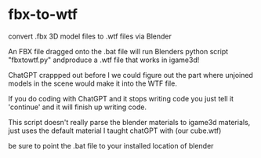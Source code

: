 # fbx-to-wtf
convert .fbx 3D model files to .wtf files via Blender

An FBX file dragged onto the .bat file will run Blenders python script "fbxtowtf.py" andproduce a .wtf file that works in igame3d!

ChatGPT crappped out before I we could figure out the part where unjoined models in the scene would make it into the WTF file.

If you do coding with ChatGPT and it stops writing code you just tell it 'continue' and it will finish up writing code.

This script doesn't really parse the blender materials to igame3d materials, just uses the default material I taught chatGPT with (our cube.wtf)

be sure to point the .bat file to your installed location of blender
